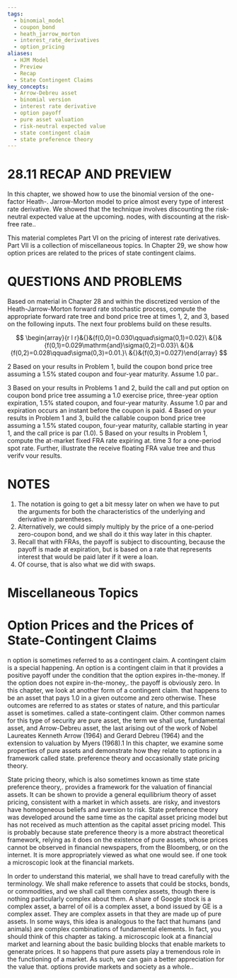 ```yaml
---
tags:
  - binomial_model
  - coupon_bond
  - heath_jarrow_morton
  - interest_rate_derivatives
  - option_pricing
aliases:
  - HJM Model
  - Preview
  - Recap
  - State Contingent Claims
key_concepts:
  - Arrow-Debreu asset
  - binomial version
  - interest rate derivative
  - option payoff
  - pure asset valuation
  - risk-neutral expected value
  - state contingent claim
  - state preference theory
---
```


# 28.11 RECAP AND PREVIEW

In this chapter, we showed how to use the binomial version of the one-factor Heath-. Jarrow-Morton model to price almost every type of interest rate derivative. We showed that the technique involves discounting the risk-neutral expected value at the upcoming. nodes, with discounting at the risk-free rate..

This material completes Part VI on the pricing of interest rate derivatives. Part VII is a collection of miscellaneous topics. In Chapter 29, we show how option prices are related to the prices of state contingent claims.

# QUESTIONS AND PROBLEMS

Based on material in Chapter 28 and within the discretized version of the Heath-Jarrow-Morton forward rate stochastic process, compute the appropriate forward rate tree and bond price tree at times 1, 2, and 3, based on the following inputs. The next four problems build on these results.

$$
\begin{array}{r l r}&{}&{f(0,0)=0.030\qquad\sigma(0,1)=0.02}\ &{}&{f(0,1)=0.029\mathrm{and}\sigma(0,2)=0.03}\ &{}&{f(0,2)=0.028\qquad\sigma(0,3)=0.01.}\ &{}&{f(0,3)=0.027}\end{array}
$$

2 Based on your results in Problem 1, build the coupon bond price tree assuming a $1.5\%$ stated coupon and four-year maturity. Assume 1.0 par..

3 Based on your results in Problems 1 and 2, build the call and put option on coupon bond price tree assuming a 1.0 exercise price, three-year option expiration, $1.5\%$ stated coupon, and four-year maturity. Assume 1.0 par and expiration occurs an instant before the coupon is paid.
4 Based on your results in Problem 1 and 3, build the callable coupon bond price tree assuming a $1.5\%$ stated coupon, four-year maturity, callable starting in year 1, and the call price is par (1.0).
5 Based on your results in Problem 1, compute the at-market fixed FRA rate expiring at. time 3 for a one-period spot rate. Further, illustrate the receive floating FRA value tree and thus verifv vour results.

# NOTES

1. The notation is going to get a bit messy later on when we have to put the arguments for both the characteristics of the underlying and derivative in parentheses.
2. Alternatively, we could simply multiply by the price of a one-period zero-coupon bond, and we shall do it this way later in this chapter.
3. Recall that with FRAs, the payoff is subject to discounting, because the payoff is made at expiration, but is based on a rate that represents interest that would be paid later if it were a loan.
4. Of course, that is also what we did with swaps.

# Miscellaneous Topics

# Option Prices and the Prices of State-Contingent Claims

n option is sometimes referred to as a contingent claim. A contingent claim is a special happening. An option is a contingent claim in that it provides a positive payoff under the condition that the option expires in-the-money. If the option does not expire in-the-money,. the payoff is obviously zero. In this chapter, we look at another form of a contingent claim. that happens to be an asset that pays 1.0 in a given outcome and zero otherwise. These outcomes are referred to as states or states of nature, and this particular asset is sometimes. called a state-contingent claim. Other common names for this type of security are pure asset, the term we shall use, fundamental asset, and Arrow-Debreu asset, the last arising out of the work of Nobel Laureates Kenneth Arrow (1964) and Gerard Debreu (1964) and the extension to valuation by Myers (1968).1 In this chapter, we examine some properties of pure assets and demonstrate how they relate to options in a framework called state. preference theory and occasionally state pricing theory.

State pricing theory, which is also sometimes known as time state preference theory,. provides a framework for the valuation of financial assets. It can be shown to provide a general equilibrium theory of asset pricing, consistent with a market in which assets. are risky, and investors have homogeneous beliefs and aversion to risk. State preference theory was developed around the same time as the capital asset pricing model but has not received as much attention as the capital asset pricing model. This is probably because state preference theory is a more abstract theoretical framework, relying as it does on the existence of pure assets, whose prices cannot be observed in financial newspapers, from the Bloomberg, or on the internet. It is more appropriately viewed as what one would see. if one took a microscopic look at the financial markets.

In order to understand this material, we shall have to tread carefully with the terminology. We shall make reference to assets that could be stocks, bonds, or commodities, and we shall call them complex assets, though there is nothing particularly complex about them. A share of Google stock is a complex asset, a barrel of oil is a complex asset, a bond issued by GE is a complex asset. They are complex assets in that they are made up of pure assets. In some ways, this idea is analogous to the fact that humans (and animals) are complex combinations of fundamental elements. In fact, you should think of this chapter as taking. a microscopic look at a financial market and learning about the basic building blocks that enable markets to generate prices. It so happens that pure assets play a tremendous role in the functioning of a market. As such, we can gain a better appreciation for the value that. options provide markets and society as a whole..
